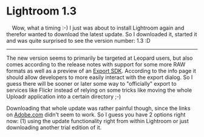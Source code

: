 # Lightroom 1.3

<img src="http://zerokspot.com/uploads/lightroom13.png" alt="" style="margin:0 15px 15px 0; float: left" />
	
Wow, what a timing :-) I just was about to install Lightroom again and therefor wanted to download the latest update. So I downloaded it, started it and was quite surprised to see the version number: 1.3 :D

-------------------------------

The new version seems to primarily be targeted at Leopard users, but also comes according to the release notes with support for some more RAW formats as well as a preview of an [Export SDK](http://labs.adobe.com/technologies/lightroomsdk/). According to the info page it should allow developers to more easily interact with the export dialog. So I guess there will be sooner or later some way to "officially" export to services like Flickr instead of relying on some tricks like moving the whole Uploadr application into a certain directory ;-)

Downloading that whole update was rather painful though, since the links on [Adobe.com](http://www.adobe.com/products/photoshoplightroom/) didn't seem to work. So I guess you have 2 options right now: (1) using the update functionality right from within Lightroom or just downloading another trial edition of it.